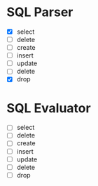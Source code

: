 # SQL Parser
- [x] select
- [ ] delete
- [ ] create
- [ ] insert
- [ ] update
- [ ] delete
- [x] drop

# SQL Evaluator
- [ ] select
- [ ] delete
- [ ] create
- [ ] insert
- [ ] update
- [ ] delete
- [ ] drop
